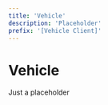 ```yaml
---
title: 'Vehicle'
description: 'Placeholder'
prefix: '[Vehicle Client]'
---
```


# Vehicle

Just a placeholder
